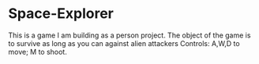 # Space-Explorer
This is a game I am building as a person project. The object of the game is to survive as long as you can against alien attackers
Controls: A,W,D to move; M to shoot.
